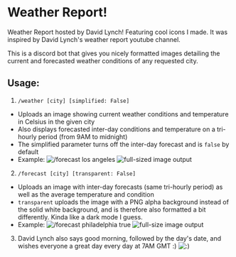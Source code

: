 # Weather Report!
Weather Report hosted by David Lynch! Featuring cool icons I made. It was inspired by David Lynch's weather report youtube channel.

This is a discord bot that gives you nicely formatted images detailing the current and forecasted weather conditions of any requested city.

## Usage:
1. `/weather [city] [simplified: False]`
- Uploads an image showing current weather conditions and temperature in Celsius in the given city
- Also displays forecasted inter-day conditions and temperature on a tri-hourly period (from 9AM to midnight)
- The simplified parameter turns off the inter-day forecast and is `false` by default
- Example:
![/forecast los angeles](http://puu.sh/I7YbQ/3a60e7f268.jpg)
![full-sized image output](https://media.discordapp.net/attachments/349267380452589568/882379404221743124/weather_report.png)

2. `/forecast [city] [transparent: False]`
- Uploads an image with inter-day forecasts (same tri-hourly period) as well as the average temperature and condition
- `transparent` uploads the image with a PNG alpha background instead of the solid white background, and is therefore also formatted a bit differently. Kinda like a dark mode I guess.
- Example:
![/forecast philadelphia true](http://puu.sh/I7Yen/63521ef909.jpg)
![full-size image output](https://media.discordapp.net/attachments/349267380452589568/882380194298609684/weather_report.png)

3. David Lynch also says good morning, followed by the day's date, and wishes everyone a great day every day at 7AM GMT :)
![:)](http://puu.sh/I7Yiq/3ed756f1ac.jpg)
